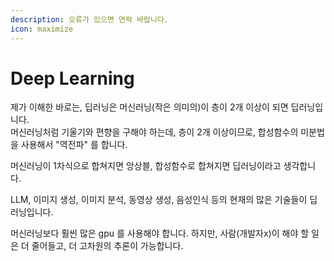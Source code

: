 ```yaml
---
description: 오류가 있으면 연락 바랍니다.
icon: maximize
---
```


# Deep Learning

제가 이해한 바로는, 딥러닝은 머신러닝(작은 의미의)이 층이 2개 이상이 되면 딥러닝입니다.\
머신러닝처럼 기울기와 편향을 구해야 하는데, 층이 2개 이상이므로, 합성함수의 미분법을 사용해서 "역전파" 를 합니다.

머신러닝이 1차식으로 합쳐지면 앙상블, 합성함수로 합쳐지면 딥러닝이라고 생각합니다.

LLM, 이미지 생성, 이미지 분석, 동영상 생성, 음성인식 등의 현재의 많은 기술들이 딥러닝입니다.

머신러닝보다 훨씬 많은 gpu 를 사용해야 합니다. 하지만, 사람(개발자x)이 해야 할 일은 더 줄어들고, 더 고차원의 추론이 가능합니다.
